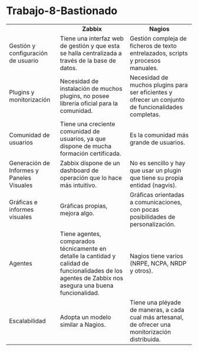 # Trabajo-8-Bastionado
<table>
	<tbody>
		<tr>
			<td>
</td>
			<center><td style="text-align:center"><b>Zabbix</b></td></center>
			<td style="text-align:center"><b>Nagios</b></td>
		</tr>
		<tr>
			<td>Gestión y configuración de usuario</td>
			<td>Tiene una interfaz web de gestión y que esta se halla centralizada a través de la base de datos.</td>
			<td>Gestión compleja de ficheros de texto entrelazados, scripts y procesos manuales.</td>
		</tr>
		<tr>
			<td>Plugins y monitorización</td>
			<td>Necesidad de instalación de muchos plugins, no posee librería oficial para la comunidad.</td>
			<td>Necesidad de muchos plugins para ser eficientes y ofrecer un conjunto de funcionalidades completas.</td>
		</tr>
		<tr>
			<td> Comunidad de usuarios</td>
			<td>Tiene una creciente comunidad de usuarios, ya que dispone de mucha formación certificada.</td>
			<td>Es la comunidad más grande de usuarios.</td>
		</tr>
		<tr>
			<td>Generación de Informes y Paneles Visuales</td>
			<td>Zabbix dispone de un dashboard de operación que lo hace más intuitivo.</td>
			<td>No es sencillo y hay que usar un plugin que tiene su propia entidad (nagvis).</td>
		</tr>
		<tr>
			<td>Gráficas e informes visuales</td>
			<td>Gráficas propias, mejora algo.</td>
			<td>Gráficas orientadas a comunicaciones, con pocas posibilidades de personalización.</td>
		</tr>
		<tr>
			<td>Agentes</td>
			<td>Tiene agentes, comparados técnicamente en detalle la cantidad y calidad de funcionalidades de los agentes de Zabbix nos asegura una buena funcionalidad.</td>
			<td>Nagios tiene varios (NRPE, NCPA, NRDP y otros).</td>
		</tr>
		<tr>
			<td>Escalabilidad</td>
			<td>Adopta un modelo similar a Nagios.</td>
			<td>Tiene una pléyade de maneras, a cada cual más artesanal, de ofrecer una monitorización distribuida.</td>
		</tr>
	</tbody>

</table>
